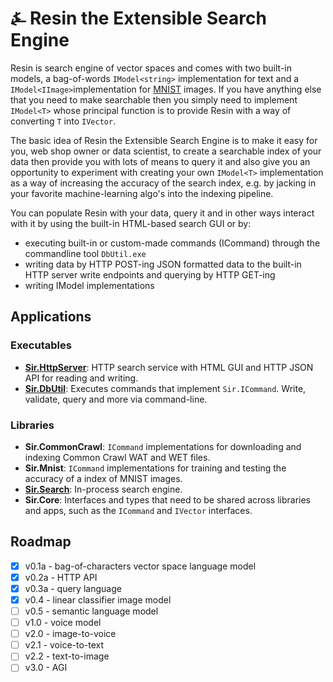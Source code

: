 # &#9084; Resin the Extensible Search Engine

Resin is search engine of vector spaces and comes with two built-in models, a bag-of-words `IModel<string>` implementation for text 
and a `IModel<IImage>`implementation for [MNIST](http://yann.lecun.com/exdb/mnist/) images. If you have anything else that you need to make 
searchable then you simply need to implement `IModel<T>` whose principal function is to provide Resin with a way of converting `T` into `IVector`. 

The basic idea of Resin the Extensible Search Engine is to make it easy for you, web shop owner or data scientist, to create a searchable 
index of your data then provide you with lots of means to query it and also give you an opportunity to experiment with creating your own `IModel<T>` 
implementation as a way of increasing the accuracy of the search index, e.g. by jacking in your favorite machine-learning algo's into the 
indexing pipeline.

You can populate Resin with your data, query it and in other ways interact with it by using the built-in HTML-based search GUI or by:  
- executing built-in or custom-made commands (ICommand) through the commandline tool `DbUtil.exe`  
- writing data by HTTP POST-ing JSON formatted data to the built-in HTTP server write endpoints and querying by HTTP GET-ing  
- writing IModel<T> implementations 

## Applications

### Executables

- __[Sir.HttpServer](https://github.com/kreeben/resin/blob/master/src/Sir.HttpServer/README.md)__: HTTP search service with HTML GUI and HTTP JSON API for reading and writing.  
- __[Sir.DbUtil](https://github.com/kreeben/resin/blob/master/src/Sir.DbUtil/README.md)__: Executes commands that implement `Sir.ICommand`. Write, validate, query and more via command-line.

### Libraries

- __Sir.CommonCrawl__: `ICommand` implementations for downloading and indexing Common Crawl WAT and WET files.  
- __Sir.Mnist__: `ICommand` implementations for training and testing the accuracy of a index of MNIST images.  
- __[Sir.Search](https://github.com/kreeben/resin/blob/master/src/Sir.Search/README.md)__: In-process search engine.  
- __Sir.Core__: Interfaces and types that need to be shared across libraries and apps, such as the `ICommand` and `IVector` interfaces.

## Roadmap

- [x] v0.1a - bag-of-characters vector space language model
- [x] v0.2a - HTTP API
- [x] v0.3a - query language
- [x] v0.4 - linear classifier image model
- [ ] v0.5 - semantic language model
- [ ] v1.0 - voice model
- [ ] v2.0 - image-to-voice
- [ ] v2.1 - voice-to-text
- [ ] v2.2 - text-to-image
- [ ] v3.0 - AGI